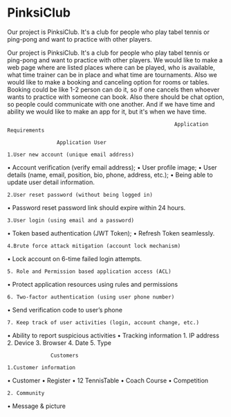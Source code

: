 # PinksiClub
Our project is PinksiClub. It's a club for people who play tabel tennis or ping-pong and want to practice with other players. 

Our project is PinksiClub. It's a club for people who play tabel tennis or ping-pong and want to practice with other players. 
We would like to make a web page where are listed places where can be played, who is available, what time trainer can be in place and what time are tournaments. 
Also we would like to make a booking and canceling option for rooms or tables. 
Booking could be like 1-2 person can do it, so if one cancels then whoever wants to practice with someone can book. 
Also there should be chat option, so people could communicate with one another. 
And if we have time and ability we would like to make an app for it, but it's when we have time.

                                                          Application Requirements

                    Application User

    1.User new account (unique email address)

  •	Account verification (verify email address);
  •	User profile image;
  •	User details (name, email, position, bio, phone, address, etc.);
  •	Being able to update user detail information.

    2.User reset password (without being logged in)

  •	Password reset password link should expire within 24 hours.

    3.User login (using email and a password)
    
  •	Token based authentication (JWT Token);
  •	Refresh Token seamlessly.

    4.Brute force attack mitigation (account lock mechanism)

  •	Lock account on 6-time failed login attempts.
  
    5. Role and Permission based application access (ACL)

  •	Protect application resources using rules and permissions

    6. Two-factor authentication (using user phone number)

  •	Send verification code to user’s phone 

    7. Keep track of user activities (login, account change, etc.)
  
  •	Ability to report suspicious activities
  •	Tracking information
    1.	IP address
    2.	Device
    3.	Browser
    4.	Date
    5.	Type

                  Customers 
    
    1.Customer information
    
  •	Customer
  •	Register 
  •	12 TennisTable
  •	Coach Course
  •	Competition 

    2. Community
    
  •	Message & picture

  
